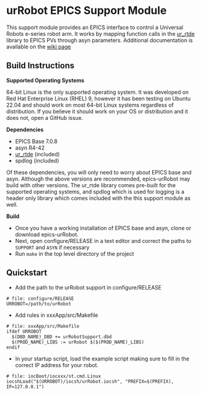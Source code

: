 # urRobot EPICS Support Module
This support module provides an EPICS interface to control a Universal
Robots e-series robot arm. It works by mapping function calls in the
[ur_rtde](https://gitlab.com/sdurobotics/ur_rtde) library to EPICS PVs through asyn parameters.
Additional documentation is available on the [wiki page](https://github.com/nmarks99/epics-urRobot/wiki)

## Build Instructions

**Supported Operating Systems**

64-bit Linux is the only supported operating system. It was developed on Red Hat Enterprise Linux (RHEL) 9,
however it has been testing on Ubuntu 22.04 and should work on most 64-bit Linux systems regardless of
distribution. If you believe it should work on your OS or distribution and it does not, open a GitHub issue.

**Dependencies**

- EPICS Base 7.0.8
- asyn R4-42
- [ur_rtde](https://gitlab.com/sdurobotics/ur_rtde) (included)
- spdlog (included)

Of these dependencies, you will only need to worry about EPICS base and asyn. Although the above versions are
recommended, epics-urRobot may build with other versions. The ur_rtde library comes pre-built for the supported
operating systems, and spdlog which is used for logging is a header only library which comes included with the
this support module as well.

**Build**

- Once you have a working installation of EPICS base and asyn, clone or download epics-urRobot.
- Next, open configure/RELEASE in a text editor and correct the paths to `SUPPORT` and `ASYN` if necessary
- Run `make` in the top level directory of the project

## Quickstart

- Add the path to the urRobot support in configure/RELEASE

```
# file: configure/RELEASE
URROBOT=/path/to/urRobot
```

- Add rules in xxxApp/src/Makefile
```
# file: xxxApp/src/Makefile
ifdef URROBOT
  $(DBD_NAME)_DBD += urRobotSupport.dbd
  $(PROD_NAME)_LIBS := urRobot $($(PROD_NAME)_LIBS)
endif
```

- In your startup script, load the example script making sure to fill in the correct IP address for your robot.
```
# file: iocBoot/iocxxx/st.cmd.Linux
iocshLoad("$(URROBOT)/iocsh/urRobot.iocsh", "PREFIX=$(PREFIX), IP=127.0.0.1")
```
